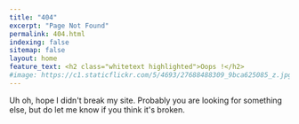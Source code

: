 ```yaml
---
title: "404"
excerpt: "Page Not Found"
permalink: 404.html
indexing: false
sitemap: false
layout: home
feature_text: <h2 class="whitetext highlighted">Oops !</h2>
#image: https://c1.staticflickr.com/5/4693/27688488309_9bca625085_z.jpg
---
```


Uh oh, hope I didn't break my site. Probably you are looking for something else, but do let me know if you think it's broken.